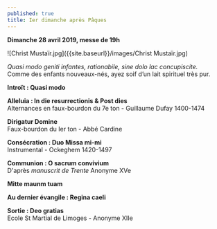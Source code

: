 ```yaml
---
published: true
title: Ier dimanche après Pâques
---
```

**Dimanche 28 avril 2019, messe de 19h**

![Christ Mustaïr.jpg]({{site.baseurl}}/images/Christ Mustaïr.jpg)


*Quasi modo geniti infantes, rationabile, sine dolo lac concupiscite.*  
Comme des enfants nouveaux-nés, ayez soif d’un lait spirituel très pur.


**Introït : Quasi modo**

**Alleluia : In die resurrectionis & Post dies**  
Alternances en faux-bourdon du 7e ton - Guillaume Dufay 1400-1474

**Dirigatur Domine**  
Faux-bourdon du Ier ton - Abbé Cardine

**Consécration : Duo Missa mi-mi**  
Instrumental - Ockeghem 1420-1497

**Communion : O sacrum convivium**  
D'après *manuscrit de Trente* Anonyme XVe

**Mitte maunm tuam**

**Au dernier évangile : Regina caeli**  

**Sortie : Deo gratias**  
Ecole St Martial de Limoges - Anonyme XIIe
